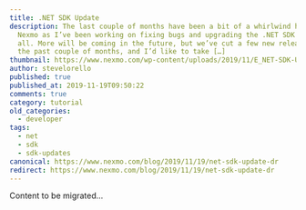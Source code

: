 ```yaml
---
title: .NET SDK Update
description: The last couple of months have been a bit of a whirlwind here at
  Nexmo as I’ve been working on fixing bugs and upgrading the .NET SDK for you
  all. More will be coming in the future, but we’ve cut a few new releases over
  the past couple of months, and I’d like to take […]
thumbnail: https://www.nexmo.com/wp-content/uploads/2019/11/E_NET-SDK-Update_1200x600.png
author: stevelorello
published: true
published_at: 2019-11-19T09:50:22
comments: true
category: tutorial
old_categories:
  - developer
tags:
  - net
  - sdk
  - sdk-updates
canonical: https://www.nexmo.com/blog/2019/11/19/net-sdk-update-dr
redirect: https://www.nexmo.com/blog/2019/11/19/net-sdk-update-dr
---
```

Content to be migrated...